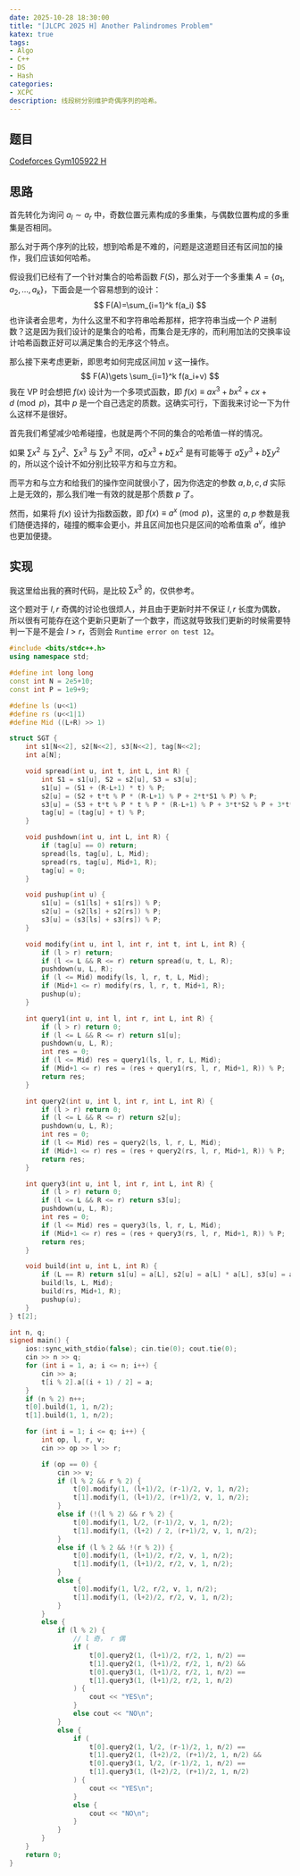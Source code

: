 ```yaml
---
date: 2025-10-28 18:30:00
title: "[JLCPC 2025 H] Another Palindromes Problem"
katex: true
tags:
- Algo
- C++
- DS
- Hash
categories:
- XCPC
description: 线段树分别维护奇偶序列的哈希。
---
```


## 题目

[Codeforces Gym105922 H](https://codeforces.com/gym/105922/problem/H)

## 思路

首先转化为询问 $a_l\sim a_r$ 中，奇数位置元素构成的多重集，与偶数位置构成的多重集是否相同。

那么对于两个序列的比较，想到哈希是不难的，问题是这道题目还有区间加的操作，我们应该如何哈希。

假设我们已经有了一个针对集合的哈希函数 $F(S)$，那么对于一个多重集 $A=\{a_1,a_2,\dots,a_k\}$，下面会是一个容易想到的设计：
$$
F(A)=\sum_{i=1}^k f(a_i)
$$
也许读者会思考，为什么这里不和字符串哈希那样，把字符串当成一个 $P$ 进制数？这是因为我们设计的是集合的哈希，而集合是无序的，而利用加法的交换率设计哈希函数正好可以满足集合的无序这个特点。

那么接下来考虑更新，即思考如何完成区间加 $v$ 这一操作。
$$
F(A)\gets \sum_{i=1}^k f(a_i+v)
$$
我在 VP 时会想把 $f(x)$ 设计为一个多项式函数，即 $f(x)\equiv ax^3+bx^2+cx+d\pmod p$，其中 $p$ 是一个自己选定的质数。这确实可行，下面我来讨论一下为什么这样不是很好。

首先我们希望减少哈希碰撞，也就是两个不同的集合的哈希值一样的情况。

如果 $\sum x^2$ 与 $\sum y^2$、$\sum x^3$ 与 $\sum y^3$ 不同，$a\sum x^3+b\sum x^2$ 是有可能等于 $a\sum y^3+b\sum y^2$ 的，所以这个设计不如分别比较平方和与立方和。

而平方和与立方和给我们的操作空间就很小了，因为你选定的参数 $a,b,c,d$ 实际上是无效的，那么我们唯一有效的就是那个质数 $p$ 了。

然而，如果将 $f(x)$ 设计为指数函数，即 $f(x)\equiv a^x\pmod p$，这里的 $a,p$ 参数是我们随便选择的，碰撞的概率会更小，并且区间加也只是区间的哈希值乘 $a^v$，维护也更加便捷。

## 实现

我这里给出我的赛时代码，是比较 $\sum x^3$ 的，仅供参考。

这个题对于 $l,r$ 奇偶的讨论也很烦人，并且由于更新时并不保证 $l,r$ 长度为偶数，所以很有可能存在这个更新只更新了一个数字，而这就导致我们更新的时候需要特判一下是不是会 $l>r$，否则会 `Runtime error on test 12`。

```cpp
#include <bits/stdc++.h>
using namespace std;

#define int long long
const int N = 2e5+10;
const int P = 1e9+9;

#define ls (u<<1)
#define rs (u<<1|1)
#define Mid ((L+R) >> 1)

struct SGT {
    int s1[N<<2], s2[N<<2], s3[N<<2], tag[N<<2];
    int a[N];

    void spread(int u, int t, int L, int R) {
        int S1 = s1[u], S2 = s2[u], S3 = s3[u];
        s1[u] = (S1 + (R-L+1) * t) % P;
        s2[u] = (S2 + t*t % P * (R-L+1) % P + 2*t*S1 % P) % P;
        s3[u] = (S3 + t*t % P * t % P * (R-L+1) % P + 3*t*S2 % P + 3*t*t % P * S1 % P) % P;
        tag[u] = (tag[u] + t) % P;
    }

    void pushdown(int u, int L, int R) {
        if (tag[u] == 0) return;
        spread(ls, tag[u], L, Mid);
        spread(rs, tag[u], Mid+1, R);
        tag[u] = 0;
    }

    void pushup(int u) {
        s1[u] = (s1[ls] + s1[rs]) % P;
        s2[u] = (s2[ls] + s2[rs]) % P;
        s3[u] = (s3[ls] + s3[rs]) % P;
    }

    void modify(int u, int l, int r, int t, int L, int R) {
        if (l > r) return;
        if (l <= L && R <= r) return spread(u, t, L, R);
        pushdown(u, L, R);
        if (l <= Mid) modify(ls, l, r, t, L, Mid);
        if (Mid+1 <= r) modify(rs, l, r, t, Mid+1, R);
        pushup(u);
    }

    int query1(int u, int l, int r, int L, int R) {
        if (l > r) return 0;
        if (l <= L && R <= r) return s1[u];
        pushdown(u, L, R);
        int res = 0;
        if (l <= Mid) res = query1(ls, l, r, L, Mid);
        if (Mid+1 <= r) res = (res + query1(rs, l, r, Mid+1, R)) % P;
        return res;
    }

    int query2(int u, int l, int r, int L, int R) {
        if (l > r) return 0;
        if (l <= L && R <= r) return s2[u];
        pushdown(u, L, R);
        int res = 0;
        if (l <= Mid) res = query2(ls, l, r, L, Mid);
        if (Mid+1 <= r) res = (res + query2(rs, l, r, Mid+1, R)) % P;
        return res;
    }

    int query3(int u, int l, int r, int L, int R) {
        if (l > r) return 0;
        if (l <= L && R <= r) return s3[u];
        pushdown(u, L, R);
        int res = 0;
        if (l <= Mid) res = query3(ls, l, r, L, Mid);
        if (Mid+1 <= r) res = (res + query3(rs, l, r, Mid+1, R)) % P;
        return res;
    }

    void build(int u, int L, int R) {
        if (L == R) return s1[u] = a[L], s2[u] = a[L] * a[L], s3[u] = a[L] * a[L] % P * a[L] % P, void();
        build(ls, L, Mid);
        build(rs, Mid+1, R);
        pushup(u);
    }
} t[2];

int n, q;
signed main() {
    ios::sync_with_stdio(false); cin.tie(0); cout.tie(0);
    cin >> n >> q;
    for (int i = 1, a; i <= n; i++) {
        cin >> a;
        t[i % 2].a[(i + 1) / 2] = a;
    }
    if (n % 2) n++;
    t[0].build(1, 1, n/2);
    t[1].build(1, 1, n/2);

    for (int i = 1; i <= q; i++) {
        int op, l, r, v;
        cin >> op >> l >> r;

        if (op == 0) {
            cin >> v;
            if (l % 2 && r % 2) {
                t[0].modify(1, (l+1)/2, (r-1)/2, v, 1, n/2);
                t[1].modify(1, (l+1)/2, (r+1)/2, v, 1, n/2);
            }
            else if (!(l % 2) && r % 2) {
                t[0].modify(1, l/2, (r-1)/2, v, 1, n/2);
                t[1].modify(1, (l+2) / 2, (r+1)/2, v, 1, n/2);
            }
            else if (l % 2 && !(r % 2)) {
                t[0].modify(1, (l+1)/2, r/2, v, 1, n/2);
                t[1].modify(1, (l+1)/2, r/2, v, 1, n/2);
            }
            else {
                t[0].modify(1, l/2, r/2, v, 1, n/2);
                t[1].modify(1, (l+2)/2, r/2, v, 1, n/2);
            }
        }
        else {
            if (l % 2) {
                // l 奇， r 偶
                if (
                    t[0].query2(1, (l+1)/2, r/2, 1, n/2) ==
                    t[1].query2(1, (l+1)/2, r/2, 1, n/2) &&
                    t[0].query3(1, (l+1)/2, r/2, 1, n/2) ==
                    t[1].query3(1, (l+1)/2, r/2, 1, n/2)
                ) {
                    cout << "YES\n";
                }
                else cout << "NO\n";
            }
            else {
                if (
                    t[0].query2(1, l/2, (r-1)/2, 1, n/2) ==
                    t[1].query2(1, (l+2)/2, (r+1)/2, 1, n/2) &&
                    t[0].query3(1, l/2, (r-1)/2, 1, n/2) ==
                    t[1].query3(1, (l+2)/2, (r+1)/2, 1, n/2)
                ) {
                    cout << "YES\n";
                }
                else {
                    cout << "NO\n";
                }
            }
        }
    }
    return 0;
}
```



